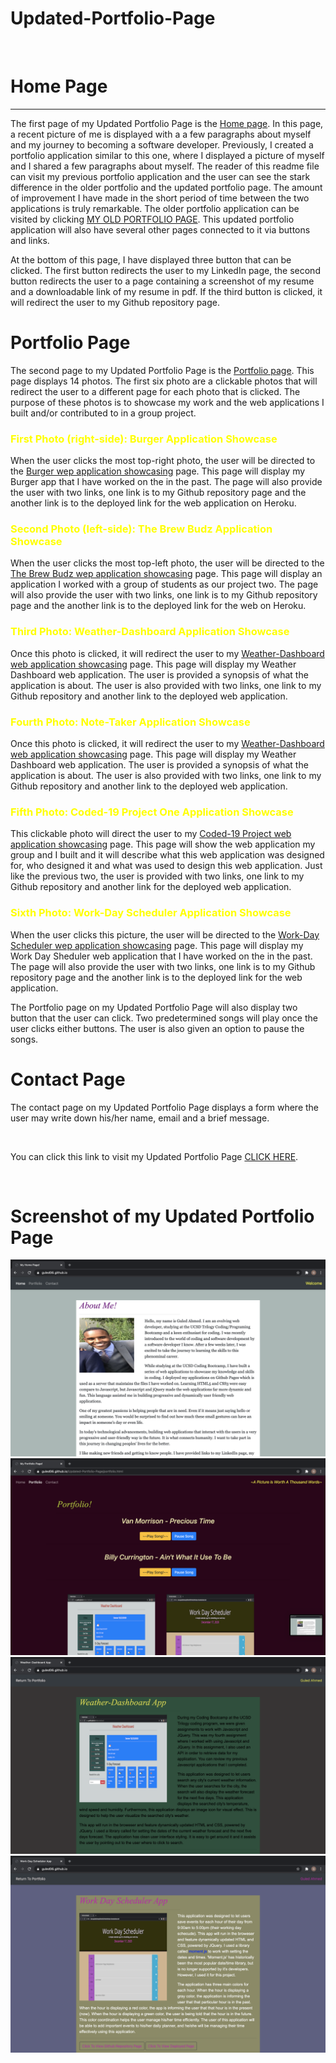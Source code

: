 # Updated-Portfolio-Page

<br>
<h1>Home Page</h1>
<hr>
<p>The first page of my Updated Portfolio Page is the <a href ="https://guled06.github.io/Updated-Portfolio-Page/">Home page</a>. In this page, a recent picture of me is displayed with a a few paragraphs about myself and my journey to becoming a software developer. Previously, I created a portfolio application similar to this one, where I displayed a picture of myself and I shared a few paragraphs about myself. The reader of this readme file can visit my previous portfolio application and the user can see the stark difference in the older portfolio and the updated portfolio page. The amount of improvement I have made in the short period of time between the two applications is truly remarkable. The older portfolio application can be visited by clicking <a href="https://guled06.github.io/Bootstrap-Portfolio/">MY OLD PORTFOLIO PAGE</a>. This updated portfolio application will also have several other pages connected to it via buttons and links.</p>
<p>At the bottom of this page, I have displayed three button that can be clicked. The first button redirects the user to my LinkedIn page, the second button redirects the user to a page containing a screenshot of my resume and a downloadable link of my resume in pdf. If the third button is clicked, it will redirect the user to my Github repository page. 
<h1>Portfolio Page</h1>
<p>The second page to my Updated Portfolio Page is the <a href="https://guled06.github.io/Updated-Portfolio-Page/portfolio.html">Portfolio page</a>. This page displays 14 photos. The first six photo are a clickable photos that will redirect the user to a different page for each photo that is clicked. The purpose of these photos is to showcase my work and the web applications I built and/or contributed to in a group project.
<h3 style="color: yellow;">First Photo (right-side): Burger Application Showcase</h3>
<p>When the user clicks the most top-right photo, the user will be directed to the <a href="https://guled06.github.io/Updated-Portfolio-Page/burger.html">Burger wep application showcasing</a> page. This page will display my Burger app that I have worked on the in the past. The page will also provide the user with two links, one link is to my Github repository page and the another link is to the deployed link for the web application on Heroku.</p>
<h3 style="color: yellow;">Second Photo (left-side): The Brew Budz Application Showcase</h3>
<p>When the user clicks the most top-left photo, the user will be directed to the <a href="https://guled06.github.io/Updated-Portfolio-Page/brewbudz.html">The Brew Budz wep application showcasing</a> page. This page will display an application I worked with a group of students as our project two. The page will also provide the user with two links, one link is to my Github repository page and the another link is to the deployed link for the web on Heroku.</p>
<h3 style="color: yellow;">Third Photo: Weather-Dashboard Application Showcase</h3>
Once this photo is clicked, it will redirect the user to my <a href="https://guled06.github.io/Updated-Portfolio-Page/weather.html">Weather-Dashboard web application showcasing</a> page. This page will display my Weather Dashboard web application. The user is provided a synopsis of what the application is about. The user is also provided with two links, one link to my Github repository and another link to the deployed web application.</P>
<h3 style="color: yellow;">Fourth Photo: Note-Taker Application Showcase</h3>
Once this photo is clicked, it will redirect the user to my <a href="https://guled06.github.io/Updated-Portfolio-Page/notetaker.html">Weather-Dashboard web application showcasing</a> page. This page will display my Weather Dashboard web application. The user is provided a synopsis of what the application is about. The user is also provided with two links, one link to my Github repository and another link to the deployed web application.</P>
<h3 style="color: yellow;">Fifth Photo: Coded-19 Project One Application Showcase</h3>
<p>This clickable photo will direct the user to my <a href="https://guled06.github.io/Updated-Portfolio-Page/coded-19.html">Coded-19 Project web application showcasing</a> page. This page will show the web application my group and I built and it will describe what this web application was designed for, who designed it and what was used to design this web application. Just like the previous two, the user is provided with two links, one link to my Github repository and another link for the deployed web application.</p>
<h3 style="color: yellow;">Sixth Photo: Work-Day Scheduler Application Showcase</h3>
<p>When the user clicks this picture, the user will be directed to the <a href="https://guled06.github.io/Updated-Portfolio-Page/scheduler.html">Work-Day Scheduler wep application showcasing</a> page. This page will display my Work Day Sheduler web application that I have worked on the in the past. The page will also provide the user with two links, one link is to my Github repository page and the another link is to the deployed link for the web application.</p>
<p>The Portfolio page on my Updated Portfolio Page will also display two button that the user can click. Two predetermined songs will play once the user clicks either buttons. The user is also given an option to pause the songs.</p>
<h1>Contact Page</h1>
<p>The contact page on my Updated Portfolio Page displays a form where the user may write down his/her name, email and a brief message.</p>
<br>
<p>You can click this link to visit my Updated Portfolio Page <a href="https://guled06.github.io/Updated-Portfolio-Page/portfolio.html">CLICK HERE</a>.</p>
<br>
<h1>Screenshot of my Updated Portfolio Page</h1>
<img src="assets/images/screenshotone.png"/>
<img src="assets/images/screenshottwo.png"/>
<img src="assets/images/screenshotthree.png"/>
<img src="assets/images/screenshotfour.png"/>
